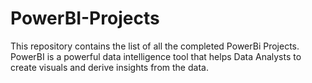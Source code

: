 # PowerBI-Projects
This repository contains the list of all the completed PowerBi Projects. PowerBI is a powerful data intelligence tool that helps Data Analysts to create visuals and derive insights from the data.
